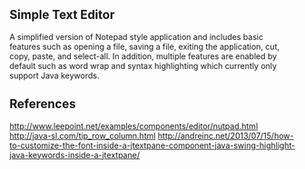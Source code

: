 Simple Text Editor
---
A simplified version of Notepad style application and includes basic features such
  as opening a file, saving a file, exiting the application, cut, copy, paste, and select-all.
  In addition, multiple features are enabled by default such as word wrap and
  syntax highlighting which currently only support Java keywords.


References
---
http://www.leepoint.net/examples/components/editor/nutpad.html
http://java-sl.com/tip_row_column.html
http://andreinc.net/2013/07/15/how-to-customize-the-font-inside-a-jtextpane-component-java-swing-highlight-java-keywords-inside-a-jtextpane/